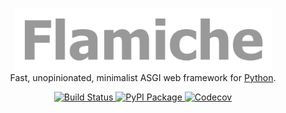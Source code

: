 <p align="center">
<a href="https://github.com/aryaniyaps/flamiche">
<img alt="Flamiche" height=100 src="/assets/logo.png"/>
</a>
<br/>
  Fast, unopinionated, minimalist ASGI web framework for <a href="https://www.python.org/">Python</a>.
<p align="center">
  <a href="https://github.com/aryaniyaps/flamiche/actions">
    <img alt="Build Status" height="20px" src="https://github.com/aryaniyaps/flamiche/workflows/tests/badge.svg" />
  </a>
  <a href="https://pypi.org/project/flamiche">
    <img alt="PyPI Package" height="20px" src="https://img.shields.io/pypi/v/flamiche?color=%2334D058" />
  </a>
  <a href="https://codecov.io/gh/aryaniyaps/flamiche">
    <img alt="Codecov" height="20px" src="https://codecov.io/gh/aryaniyaps/flamiche/branch/main/graph/badge.svg?token=X2CPFETB6H" />
  </a>
</p>    
</p>
